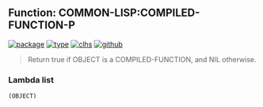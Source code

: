 ## Function: COMMON-LISP:COMPILED-FUNCTION-P
[![package](https://img.shields.io/badge/Package-COMMON--LISP-5f9ea0.svg?style=social&colorA=999999)](../) [![type](https://img.shields.io/badge/Type-Function-5f9ea0.svg?style=social&colorA=999999)](../#function) [![clhs](https://img.shields.io/badge/CLHS-COMPILED--FUNCTION--P-5f9ea0.svg?style=social&colorA=999999)](http://www.lispworks.com/documentation/HyperSpec/Body/f_cmpd_f.htm) [![github](https://img.shields.io/badge/GitHub-View_the_source-5f9ea0.svg?style=social&colorA=999999&logo=github)](https://github.com/sbcl/sbcl/blob/master/src/code/pred.lisp/) 

> Return true if OBJECT is a COMPILED-FUNCTION, and NIL otherwise.

### Lambda list
```
(OBJECT)
```
